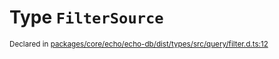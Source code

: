 # Type `FilterSource`
<sub>Declared in [packages/core/echo/echo-db/dist/types/src/query/filter.d.ts:12]()</sub>






